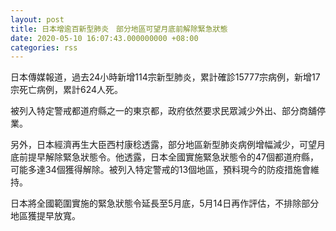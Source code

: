 ```yaml
---
layout: post
title: 日本增逾百新型肺炎　部分地區可望月底前解除緊急狀態
date: 2020-05-10 16:07:43.000000000 +08:00
categories: rss
---
```


日本傳媒報道，過去24小時新增114宗新型肺炎，累計確診15777宗病例，新增17宗死亡病例，累計624人死。

被列入特定警戒都道府縣之一的東京都，政府依然要求民眾減少外出、部分商舖停業。

另外，日本經濟再生大臣西村康稔透露，部分地區新型肺炎病例增幅減少，可望月底前提早解除緊急狀態令。他透露，日本全國實施緊急狀態令的47個都道府縣，可能多達34個獲得解除。被列入特定警戒的13個地區，預料現今的防疫措施會維持。

日本將全國範圍實施的緊急狀態令延長至5月底，5月14日再作評估，不排除部分地區獲提早放寬。
